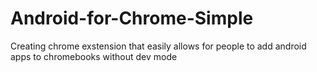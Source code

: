 Android-for-Chrome-Simple
=========================

Creating chrome exstension that easily allows for people to add android apps to chromebooks without dev mode
